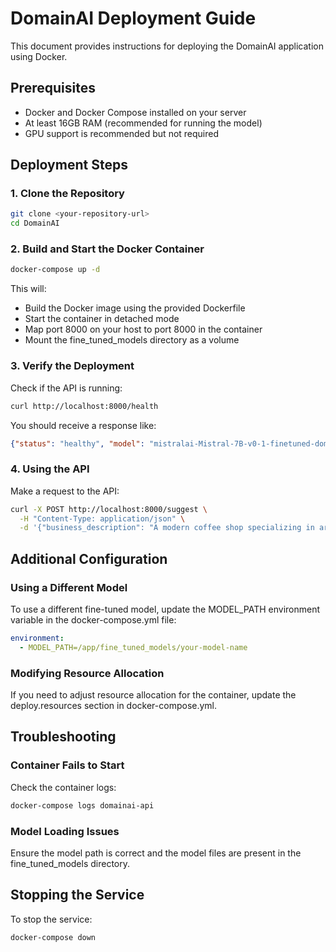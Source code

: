 # DomainAI Deployment Guide

This document provides instructions for deploying the DomainAI application using Docker.

## Prerequisites

- Docker and Docker Compose installed on your server
- At least 16GB RAM (recommended for running the model)
- GPU support is recommended but not required

## Deployment Steps

### 1. Clone the Repository

```bash
git clone <your-repository-url>
cd DomainAI
```

### 2. Build and Start the Docker Container

```bash
docker-compose up -d
```

This will:
- Build the Docker image using the provided Dockerfile
- Start the container in detached mode
- Map port 8000 on your host to port 8000 in the container
- Mount the fine_tuned_models directory as a volume

### 3. Verify the Deployment

Check if the API is running:

```bash
curl http://localhost:8000/health
```

You should receive a response like:

```json
{"status": "healthy", "model": "mistralai-Mistral-7B-v0-1-finetuned-domainai"}
```

### 4. Using the API

Make a request to the API:

```bash
curl -X POST http://localhost:8000/suggest \
  -H "Content-Type: application/json" \
  -d '{"business_description": "A modern coffee shop specializing in artisanal brews and pastries", "max_tokens": 32}'
```

## Additional Configuration

### Using a Different Model

To use a different fine-tuned model, update the MODEL_PATH environment variable in the docker-compose.yml file:

```yaml
environment:
  - MODEL_PATH=/app/fine_tuned_models/your-model-name
```

### Modifying Resource Allocation

If you need to adjust resource allocation for the container, update the deploy.resources section in docker-compose.yml.

## Troubleshooting

### Container Fails to Start

Check the container logs:

```bash
docker-compose logs domainai-api
```

### Model Loading Issues

Ensure the model path is correct and the model files are present in the fine_tuned_models directory.

## Stopping the Service

To stop the service:

```bash
docker-compose down